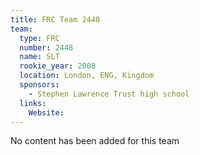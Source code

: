 ```yaml
---
title: FRC Team 2448
team:
  type: FRC
  number: 2448
  name: SLT
  rookie_year: 2008
  location: London, ENG, Kingdom
  sponsors:
    - Stephen Lawrence Trust high school
  links:
    Website: 
---
```

No content has been added for this team